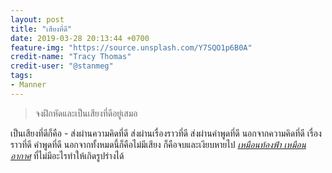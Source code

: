 ```yaml
---
layout: post
title: "เสียงที่ดี"
date: 2019-03-28 20:13:44 +0700
feature-img: "https://source.unsplash.com/Y7SQO1p6B0A"
credit-name: "Tracy Thomas"
credit-user: "@stanmeg"
tags:
- Manner
---
```

> จงฝึกหัดและเป็นเสียงที่ดีอยู่เสมอ

เป็นเสียงที่ดีก็คือ - ส่งผ่านความคิดที่ดี ส่งผ่านเรื่องราวที่ดี ส่งผ่านคำพูดที่ดี นอกจากความคิดที่ดี เรื่องราวที่ดี คำพูดที่ดี นอกจากทั้งหมดนี้ก็คือไม่มีเสียง ก็คือจบและเงียบหายไป *[เหมือนท้องฟ้า เหมือนอากาศ](https://sdeehub.github.io/i.learn/2019/03/24/the-sky.html)* ที่ไม่มีอะไรทำให้เกิดรูปร่างได้
